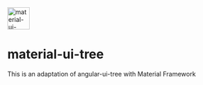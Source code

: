 <img src="https://raw.githubusercontent.com/araltasher/material-ui-tree/master/material-ui-tree-icon.png" alt="material-ui-tree-icon" style="width: 50px; height: 50px;"/>

# material-ui-tree

This is an adaptation of angular-ui-tree with Material Framework
